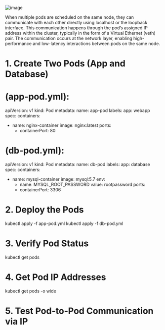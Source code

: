 ![image](https://github.com/user-attachments/assets/d23bc5ac-63bf-4ab1-978c-40bff046c5b0)


When multiple pods are scheduled on the same node, they can communicate with each other directly using localhost or the loopback interface. 
This communication happens through the pod’s assigned IP address within the cluster, typically in the form of a Virtual Ethernet (veth) pair. 
The communication occurs at the network layer, enabling high-performance and low-latency interactions between pods on the same node.


# 1. Create Two Pods (App and Database)
# (app-pod.yml):

apiVersion: v1
kind: Pod
metadata:
  name: app-pod
  labels:
    app: webapp
spec:
  containers:
  - name: nginx-container
    image: nginx:latest
    ports:
    - containerPort: 80

# (db-pod.yml):
apiVersion: v1
kind: Pod
metadata:
  name: db-pod
  labels:
    app: database
spec:
  containers:
  - name: mysql-container
    image: mysql:5.7
    env:
    - name: MYSQL_ROOT_PASSWORD
      value: rootpassword
    ports:
    - containerPort: 3306

# 2. Deploy the Pods
kubectl apply -f app-pod.yml
kubectl apply -f db-pod.yml


# 3. Verify Pod Status
kubectl get pods

# 4. Get Pod IP Addresses
kubectl get pods -o wide

# 5. Test Pod-to-Pod Communication via IP
